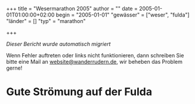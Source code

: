 +++
title = "Wesermarathon 2005"
author = ""
date = 2005-01-01T01:00:00+02:00
begin = "2005-01-01"
"gewässer" = ["weser", "fulda"]
"länder" = []
"typ" = "marathon"

+++


*Dieser Bericht wurde automatisch migriert*

Wenn Fehler auftreten oder links nicht funktionieren, dann schreiben Sie bitte eine Mail an website@wanderrudern.de, wir beheben das Problem gerne!



# Gute Strömung auf der Fulda


